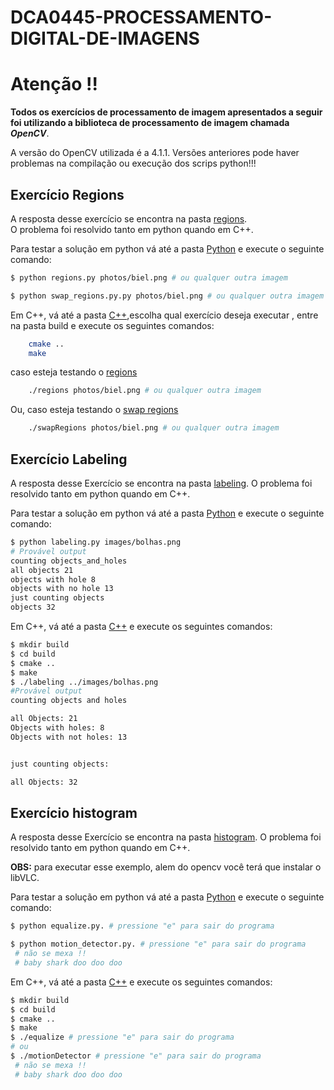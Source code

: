 # DCA0445-PROCESSAMENTO-DIGITAL-DE-IMAGENS

# Atenção !!
__Todos os exercícios de processamento de imagem apresentados a seguir foi utilizando a biblioteca de processamento__
__de imagem chamada__ _**OpenCV**_.  

A versão do OpenCV utilizada é a  4.1.1.
Versões anteriores pode haver problemas na compilação ou execução dos scrips python!!! 

## Exercício Regions  
A resposta desse exercício se encontra na pasta [regions](regions/).  
O problema foi resolvido tanto em python quando em C++.  

Para testar a solução em python  vá até a pasta [Python](regions/Python) e execute o seguinte comando:  
```zsh
$ python regions.py photos/biel.png # ou qualquer outra imagem

```

```zsh
$ python swap_regions.py.py photos/biel.png # ou qualquer outra imagem

```

Em C++, vá até a pasta [C++](regions/C++),escolha qual exercício deseja executar , entre na pasta build e execute os seguintes comandos:

```zsh 
    cmake ..
    make
```
caso esteja testando o [regions](regions/C++/regions)  
```zsh
    ./regions photos/biel.png # ou qualquer outra imagem
```
Ou, caso esteja testando o [swap regions](regions/C++/swap_regions)
```zsh
    ./swapRegions photos/biel.png # ou qualquer outra imagem
```

## Exercício Labeling  
A resposta desse Exercício se encontra na pasta [labeling](labeling/). 
O problema foi resolvido tanto em python quando em C++.  

Para testar a solução em python  vá até a pasta [Python](labeling/Python) e execute o seguinte comando: 
```zsh
$ python labeling.py images/bolhas.png
# Provável output
counting objects_and_holes
all objects 21 
objects with hole 8 
objects with no hole 13
just counting objects
objects 32
```
Em C++, vá até a pasta [C++](labeling/C++) e execute os seguintes comandos:  
```zsh
$ mkdir build
$ cd build
$ cmake ..
$ make
$ ./labeling ../images/bolhas.png
#Provável output
counting objects and holes

all Objects: 21
Objects with holes: 8
Objects with not holes: 13


just counting objects: 

all Objects: 32

```
## Exercício histogram
A resposta desse Exercício se encontra na pasta [histogram](histogram/). 
O problema foi resolvido tanto em python quando em C++.  


__OBS:__ para executar esse exemplo, alem do opencv  você terá que instalar o libVLC. 

Para testar a solução em python  vá até a pasta [Python](histogram/Python) e execute o seguinte comando: 
```zsh
$ python equalize.py. # pressione "e" para sair do programa
```

```zsh
$ python motion_detector.py. # pressione "e" para sair do programa
 # não se mexa !! 
 # baby shark doo doo doo 
```

Em C++, vá até a pasta [C++](histogram/C++) e execute os seguintes comandos:  
```zsh
$ mkdir build
$ cd build
$ cmake ..
$ make
$ ./equalize # pressione "e" para sair do programa
# ou 
$ ./motionDetector # pressione "e" para sair do programa
 # não se mexa !!
 # baby shark doo doo doo 
```
